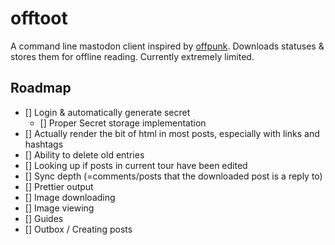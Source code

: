 # offtoot

A command line mastodon client inspired by [offpunk](https://sr.ht/~lioploum/offpunk/). Downloads statuses & stores them for offline reading. Currently extremely limited.

## Roadmap

- [] Login & automatically generate secret
    - [] Proper Secret storage implementation
- [] Actually render the bit of html in most posts, especially with links and hashtags
- [] Ability to delete old entries
- [] Looking up if posts in current tour have been edited
- [] Sync depth (=comments/posts that the downloaded post is a reply to)
- [] Prettier output
- [] Image downloading
- [] Image viewing
- [] Guides
- [] Outbox / Creating posts
